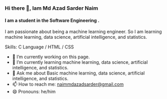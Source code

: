 ### Hi there 👋, Iam Md Azad Sarder Naim
#### I am a student in the Software Engineering .
I am passionate about being a machine learning engineer. So I am learning machine learning, data science, artificial intelligence, and statistics.


Skills: C Language / HTML / CSS

- 🔭 I’m currently working on this page. 
- 🌱 I’m currently learning machine learning, data science, artificial intelligence, and statistics. 
- 💬 Ask me about Basic machine learning, data science, artificial intelligence, and statistics. 
- 📫 How to reach me: naimmdazadsarder@gmail.com 
- 😄 Pronouns: he/him 





